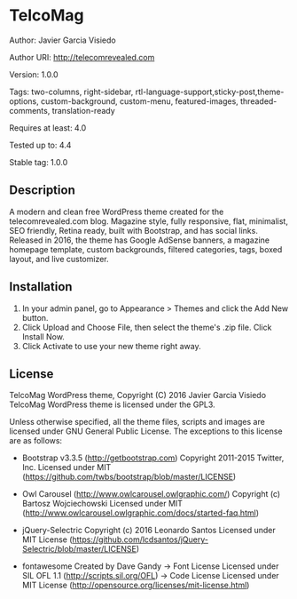 # TelcoMag

Author:       Javier Garcia Visiedo

Author URI:   http://telecomrevealed.com

Version:      1.0.0

Tags:         two-columns, right-sidebar, rtl-language-support,sticky-post,theme-options, custom-background, custom-menu, featured-images, threaded-comments, translation-ready

Requires at least: 4.0

Tested up to: 4.4

Stable tag: 1.0.0

## Description

A modern and clean free WordPress theme created for the telecomrevealed.com blog. Magazine style, fully responsive, flat, minimalist, SEO friendly, Retina ready, built with Bootstrap, and has social links. Released in 2016, the theme has Google AdSense banners, a magazine homepage template, custom backgrounds, filtered categories, tags, boxed layout, and live customizer.

## Installation 

1. In your admin panel, go to Appearance > Themes and click the Add New button.
2. Click Upload and Choose File, then select the theme's .zip file. Click Install Now.
3. Click Activate to use your new theme right away.

## License
TelcoMag WordPress theme, Copyright (C) 2016 Javier Garcia Visiedo
TelcoMag WordPress theme is licensed under the GPL3.

Unless otherwise specified, all the theme files, scripts and images are licensed under GNU General Public License.
The exceptions to this license are as follows:

* Bootstrap v3.3.5 (http://getbootstrap.com)
    Copyright 2011-2015 Twitter, Inc.
    Licensed under MIT (https://github.com/twbs/bootstrap/blob/master/LICENSE)

* Owl Carousel (http://www.owlcarousel.owlgraphic.com/)
    Copyright (c) Bartosz Wojciechowski
    Licensed under MIT (http://www.owlcarousel.owlgraphic.com/docs/started-faq.html)

* jQuery-Selectric
    Copyright (c) 2016 Leonardo Santos
    Licensed under MIT License (https://github.com/lcdsantos/jQuery-Selectric/blob/master/LICENSE)

* fontawesome
    Created by Dave Gandy
    -> Font License
        Licensed under SIL OFL 1.1 (http://scripts.sil.org/OFL)
    -> Code License
        Licensed under MIT License (http://opensource.org/licenses/mit-license.html)
